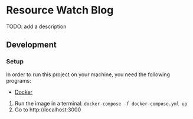 # Resource Watch Blog

TODO: add a description

## Development

### Setup

In order to run this project on your machine, you need the following programs:
- [Docker](https://www.docker.com)

1. Run the image in a terminal: `docker-compose -f docker-compose.yml up`
2. Go to http://localhost:3000

